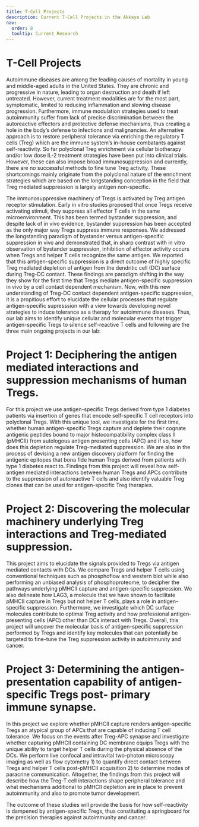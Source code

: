 ```yaml
---
title: T-Cell Projects
description: Current T-Cell Projects in the Akkaya Lab
nav:
  order: 8
  tooltip: Current Research
---
```


# <i class="fas fa-microscope"></i>T-Cell Projects

Autoimmune diseases are among the leading causes of mortality in young and middle-aged adults in the United States. They are chronic and progressive in nature, leading to organ destruction and death if left untreated. However, current treatment modalities are for the most part, symptomatic, limited to reducing inflammation and slowing disease progression. Furthermore, immune modulation strategies used to treat autoimmunity suffer from lack of precise discrimination between the autoreactive effectors and protective defense mechanisms, thus creating a hole in the body’s defense to infections and malignancies. An alternative approach is to restore peripheral tolerance via enriching the regulatory T cells (Treg) which are the immune system’s in-house combatants against self-reactivity. So far polyclonal Treg enrichment via cellular biotherapy and/or low dose IL-2 treatment strategies have been put into clinical trials. However, these can also impose broad immunosuppression and currently, there are no successful methods to fine tune Treg activity. These shortcomings mainly originate from the polyclonal nature of the enrichment strategies which are based on the longstanding conception in the field that Treg mediated suppression is largely antigen non-specific.

The immunosuppressive machinery of Tregs is activated by Treg antigen receptor stimulation. Early in vitro studies proposed that once Tregs receive activating stimuli, they suppress all effector T cells in the same microenvironment. This has been termed bystander suppression, and despite lack of in vivo evidence, bystander suppression has been accepted as the only major way Tregs suppress immune responses. We addressed the longstanding paradigm of bystander versus antigen-specific suppression in vivo and demonstrated that, in sharp contrast with in vitro observation of bystander suppression, inhibition of effector activity occurs when Tregs and helper T cells recognize the same antigen. We reported that this antigen-specific suppression is a direct outcome of highly specific Treg mediated depletion of antigen from the dendritic cell (DC) surface during Treg-DC contact. These findings are paradigm shifting in the way they show for the first time that Tregs mediate antigen-specific suppression in vivo by a cell contact dependent mechanism. Now, with this new understanding of Treg-DC contact dependent antigen-specific suppression, it is a propitious effort to elucidate the cellular processes that regulate antigen-specific supresssion with a view towards developing novel strategies to induce tolerance as a therapy for autoimmune diseases. Thus, our lab aims to identify unique cellular and molecular events that trigger antigen-specific Tregs to silence self-reactive T cells and following are the three main ongoing projects in our lab:

# Project 1: Deciphering the antigen mediated interactions and suppression mechanisms of human Tregs.
 For this project we use antigen-specific Tregs derived from type 1 diabetes patients via insertion of genes that encode self-specific T cell receptors into polyclonal Tregs. With this unique tool, we investigate for the first time, whether human antigen-specific Tregs capture and deplete their cognate antigenic peptides bound to major histocompatibility complex class II (pMHCII) from autologous antigen presenting cells (APC) and if so, how does this depletion regulate Treg-mediated suppression. We are also in the process of devising a new antigen discovery platform for finding the antigenic epitopes that bona fide human Tregs derived from patients with type 1 diabetes react to. Findings from this project will reveal how self-antigen mediated interactions between human Tregs and APCs contribute to the suppression of autoreactive T cells and also identify valuable Treg clones that can be used for antigen-specific Treg therapies.

# Project 2: Discovering the molecular machinery underlying Treg interactions and Treg-mediated suppression.  
This project aims to elucidate the signals provided to Tregs via antigen mediated contacts with DCs. We compare Tregs and helper T cells using conventional techniques such as phosphoflow and western blot while also performing an unbiased analysis of phosphoproteome, to decipher the pathways underlying pMHCII capture and antigen-specific suppression. We also delineate how LAG3, a molecule that we have shown to facilitate pMHCII capture in Tregs but not helper T cells, plays a role in antigen-specific suppression. Furthermore, we investigate which DC surface molecules contribute to optimal Treg activity and how professional antigen-presenting cells (APC) other than DCs interact with Tregs. Overall, this project will uncover the molecular basis of antigen-specific suppression performed by Tregs and identify key molecules that can potentially be targeted to fine-tune the Treg suppression activity in autoimmunity and cancer.

# Project 3: Determining the antigen-presentation capability of antigen-specific Tregs post- primary immune synapse. 
In this project we explore whether pMHCII capture renders antigen-specific Tregs an atypical group of APCs that are capable of inducing T cell tolerance. We focus on the events after Treg-APC synapse and investigate whether capturing pMHCII containing DC membrane equips Tregs with the unique ability to target helper T cells during the physical absence of the DCs. We perform live confocal and intravital two-photon microscopy imaging as well as flow cytometry 1) to quantify direct contact between Tregs and helper T cells post-pMHCII acquisition 2) to determine modes of paracrine communication. Altogether, the findings from this project will describe how the Treg-T cell interactions shape peripheral tolerance and what mechanisms additional to pMHCII depletion are in place to prevent autoimmunity and also to promote tumor development.

The outcome of these studies will provide the basis for how self-reactivity is dampened by antigen-specific Tregs, thus constituting a springboard for the precision therapies against autoimmunity and cancer.